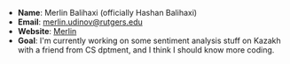 - **Name**: Merlin Balihaxi (officially Hashan Balihaxi)
- **Email**: merlin.udinov@rutgers.edu
- **Website**: [Merlin](https://en.wikipedia.org/wiki/Merlin)
- **Goal**: I'm currently working on some sentiment analysis stuff on Kazakh with a friend from CS dptment, and I think I should know more coding.